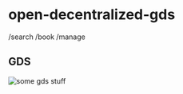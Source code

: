 # open-decentralized-gds
/search /book /manage


## GDS

![some gds stuff](https://upload.wikimedia.org/wikipedia/commons/8/8e/Diagram_of_an_airline_Global_Distribution_System.jpg)